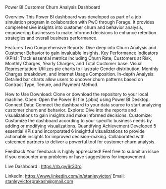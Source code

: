 Power BI Customer Churn Analysis Dashboard

Overview
This Power BI dashboard was developed as part of a job simulation program in collaboration with PwC through Forage. It provides comprehensive insights into customer churn and behavior analysis, empowering businesses to make informed decisions to enhance retention strategies and overall business performance.

Features
Two Comprehensive Reports: Dive deep into Churn Analysis and Customer Behavior to gain invaluable insights.
Key Performance Indicators (KPIs): Track essential metrics including Churn Rate, Customers at Risk, Monthly Charges, Yearly Charges, and Total Customer base.
Visual Representation: Utilizes pie charts to illustrate Gender distribution, Monthly Charges breakdown, and Internet Usage Composition.
In-depth Analysis: Detailed bar charts allow users to uncover churn patterns based on Contract Type, Tenure, and Payment Method.

How to Use
Download: Clone or download the repository to your local machine.
Open: Open the Power BI file (.pbix) using Power BI Desktop.
Connect Data: Connect the dashboard to your data source to start analyzing customer churn and behavior.
Explore: Dive into the reports and visualizations to gain insights and make informed decisions.
Customize: Customize the dashboard according to your specific business needs by adding or modifying visualizations.
Quantifying Achievement
Developed 5 essential KPIs and incorporated 6 insightful visualizations to provide actionable insights for improved decision-making.
Collaborated with esteemed partners to deliver a powerful tool for customer churn analysis.

Feedback
Your feedback is highly appreciated! Feel free to submit an issue if you encounter any problems or have suggestions for improvement.

Live Dashboard : 
https://rb.gy/6r30ro

LinkedIn: https://www.linkedin.com/in/stanleyvictor/
Email: stanleyvictorprakash@gmail.com

